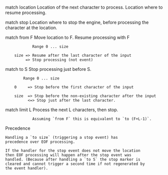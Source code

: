 
match location	Location of the next character to process.
      		Location where to resume processing.

match stop	Location where to stop the engine, before processing
		the character at the location.

match from F	Move location to F. Resume processing with F

      	    	Range 0 ... size

		size => Resume after the last character of the input
		     => Stop processing (not event)

match to S	Stop processing just before S.

      	 	Range 0 ... size

		0     => Stop before the first character of the input

		size  => Stop before the non-existing character after the input
		      <=> Stop just after the last character.

match limit L	Process the next L characters, then stop.

      	    	Assuming `from F` this is equivalent to `to (F+L-1)`.

Precedence

	Handling a `to size` (triggering a stop event) has
	precedence over EOF processing.

	If the handler for the stop event does not move the location
	then EOF processing will happen after the stop event was
	handled. (Because after handling a `to S` the stop marker is
	cleared and cannot trigger a second time if not regenerated by
	the event handler).
